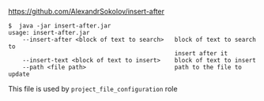 https://github.com/AlexandrSokolov/insert-after

```
$  java -jar insert-after.jar
usage: insert-after.jar
    --insert-after <block of text to search>   block of text to search to
                                               insert after it
    --insert-text <block of text to insert>    block of text to insert
    --path <file path>                         path to the file to update
```
This file is used by `project_file_configuration` role